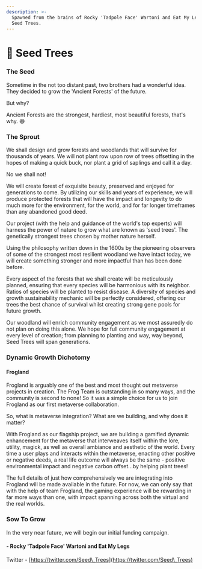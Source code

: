 ```yaml
---
description: >-
  Spawned from the brains of Rocky 'Tadpole Face' Wartoni and Eat My Legs...
  Seed Trees.
---
```


# 🌳 Seed Trees

### The Seed

Sometime in the not too distant past, two brothers had a wonderful idea. They decided to grow the 'Ancient Forests' of the future.

But why?

Ancient Forests are the strongest, hardiest, most beautiful forests, that's why. :smile:

### The Sprout

We shall design and grow forests and woodlands that will survive for thousands of years. We will not plant row upon row of trees offsetting in the hopes of making a quick buck, nor plant a grid of saplings and call it a day.

No we shall not!

We will create forest of exquisite beauty, preserved and enjoyed for generations to come. By utilizing our skills and years of experience, we will produce protected forests that will have the impact and longevity to do much more for the environment, for the world, and for far longer timeframes than any abandoned good deed.

Our project (with the help and guidance of the world's top experts) will harness the power of nature to grow what are known as 'seed trees'. The genetically strongest trees chosen by mother nature herself.

Using the philosophy written down in the 1600s by the pioneering observers of some of the strongest most resilient woodland we have intact today, we will create something stronger and more impactful than has been done before.

Every aspect of the forests that we shall create will be meticulously planned, ensuring that every species will be harmonious with its neighbor. Ratios of species will be planted to resist disease. A diversity of species and growth sustainability mechanic will be perfectly considered, offering our trees the best chance of survival whilst creating strong gene pools for future growth.

Our woodland will enrich community engagement as we most assuredly do not plan on doing this alone. We hope for full community engagement at every level of creation; from planning to planting and way, way beyond, Seed Trees will span generations.

### Dynamic Growth Dichotomy

#### Frogland

Frogland is arguably one of the best and most thought out metaverse projects in creation. The Frog Team is outstanding in so many ways, and the community is second to none! So it was a simple choice for us to join Frogland as our first metaverse collaboration.

So, what is metaverse integration? What are we building, and why does it matter?

With Frogland as our flagship project, we are building a gamified dynamic enhancement for the metaverse that interweaves itself within the lore, utility, magick, as well as overall ambiance and aesthetic of the world. Every time a user plays and interacts within the metaverse, enacting other positive or negative deeds, a real life outcome will always be the same - positive environmental impact and negative carbon offset...by helping plant trees!

The full details of just how comprehensively we are integrating into Frogland will be made available in the future. For now, we can only say that with the help of team Frogland, the gaming experience will be rewarding in far more ways than one, with impact spanning across both the virtual and the real worlds.

### Sow To Grow

In the very near future, we will begin our initial funding campaign.

#### - Rocky 'Tadpole Face' Wartoni and Eat My Legs

Twitter - [https://twitter.com/Seed\_Trees](https://twitter.com/Seed\_Trees)
